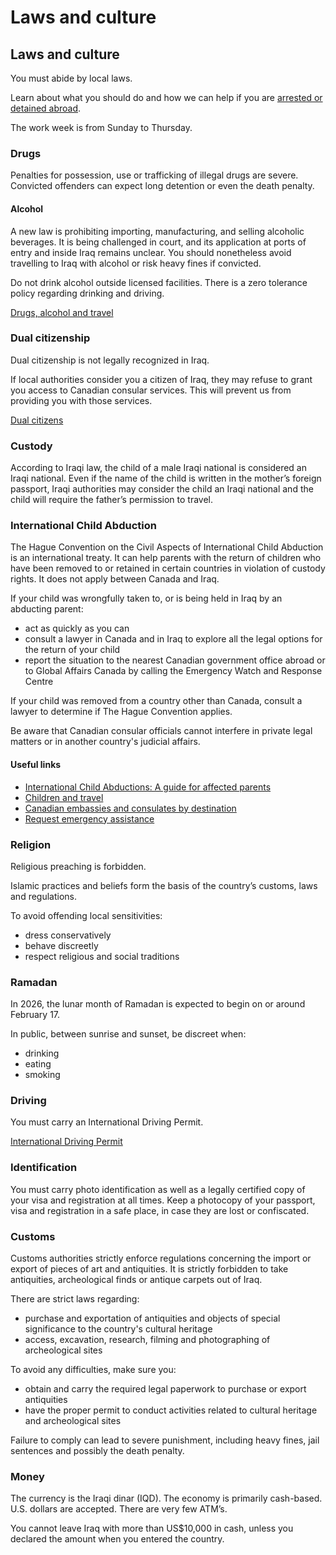 # Laws and culture

## Laws and culture

You must abide by local laws.

Learn about what you should do and how we can help if you are [arrested or detained abroad](http://travel.gc.ca/assistance/emergency-info/arrest-detention).

The work week is from Sunday to Thursday.

### Drugs

Penalties for possession, use or trafficking of illegal drugs are severe. Convicted offenders can expect long detention or even the death penalty.

#### Alcohol

A new law is prohibiting importing, manufacturing, and selling alcoholic beverages. It is being challenged in court, and its application at ports of entry and inside Iraq remains unclear. You should nonetheless avoid travelling to Iraq with alcohol or risk heavy fines if convicted.

Do not drink alcohol outside licensed facilities. There is a zero tolerance policy regarding drinking and driving.

[Drugs, alcohol and travel](https://travel.gc.ca/travelling/health-safety/drugs)

### Dual citizenship

Dual citizenship is not legally recognized in Iraq.

If local authorities consider you a citizen of Iraq, they may refuse to grant you access to Canadian consular services. This will prevent us from providing you with those services.

[Dual citizens](https://travel.gc.ca/travelling/documents/dual-citizenship)

### Custody

According to Iraqi law, the child of a male Iraqi national is considered an Iraqi national. Even if the name of the child is written in the mother’s foreign passport, Iraqi authorities may consider the child an Iraqi national and the child will require the father’s permission to travel.

### International Child Abduction

The Hague Convention on the Civil Aspects of International Child Abduction is an international treaty. It can help parents with the return of children who have been removed to or retained in certain countries in violation of custody rights. It does not apply between Canada and Iraq.

If your child was wrongfully taken to, or is being held in Iraq by an abducting parent:

* act as quickly as you can
* consult a lawyer in Canada and in Iraq to explore all the legal options for the return of your child
* report the situation to the nearest Canadian government office abroad or to Global Affairs Canada by calling the Emergency Watch and Response Centre

If your child was removed from a country other than Canada, consult a lawyer to determine if The Hague Convention applies.

Be aware that Canadian consular officials cannot interfere in private legal matters or in another country's judicial affairs.

#### Useful links

* [International Child Abductions: A guide for affected parents](https://travel.gc.ca/travelling/publications/international-child-abductions)
* [Children and travel](https://travel.gc.ca/travelling/children)
* [Canadian embassies and consulates by destination](https://travel.gc.ca/assistance/embassies-consulates)
* [Request emergency assistance](https://travel.gc.ca/assistance/emergency-assistance)

### Religion

Religious preaching is forbidden.

Islamic practices and beliefs form the basis of the country’s customs, laws and regulations.

To avoid offending local sensitivities:

* dress conservatively
* behave discreetly
* respect religious and social traditions

### Ramadan

In 2026, the lunar month of Ramadan is expected to begin on or around February 17.

In public, between sunrise and sunset, be discreet when:

* drinking
* eating
* smoking

### Driving

You must carry an International Driving Permit.

[International Driving Permit](https://travel.gc.ca/travelling/documents/international-driving-permit)

### Identification

You must carry photo identification as well as a legally certified copy of your visa and registration at all times. Keep a photocopy of your passport, visa and registration in a safe place, in case they are lost or confiscated.

### Customs

Customs authorities strictly enforce regulations concerning the import or export of pieces of art and antiquities. It is strictly forbidden to take antiquities, archeological finds or antique carpets out of Iraq.

There are strict laws regarding:

* purchase and exportation of antiquities and objects of special significance to the country's cultural heritage
* access, excavation, research, filming and photographing of archeological sites

To avoid any difficulties, make sure you:

* obtain and carry the required legal paperwork to purchase or export antiquities
* have the proper permit to conduct activities related to cultural heritage and archeological sites

Failure to comply can lead to severe punishment, including heavy fines, jail sentences and possibly the death penalty.

### Money

The currency is the Iraqi dinar (IQD). The economy is primarily cash-based. U.S. dollars are accepted. There are very few ATM’s.

You cannot leave Iraq with more than US$10,000 in cash, unless you declared the amount when you entered the country.